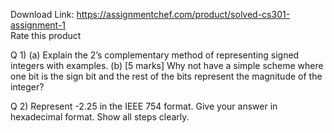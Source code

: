 Download Link: https://assignmentchef.com/product/solved-cs301-assignment-1
<br>
<span class="kksr-muted">Rate this product</span>

Q 1) (a) Explain the 2’s complementary method of representing signed integers with examples. (b) [5 marks] Why not have a simple scheme where one bit is the sign bit and the rest of the bits represent the magnitude of the integer?

Q 2)  Represent -2.25 in the IEEE 754 format. Give your answer in hexadecimal format. Show all steps clearly.